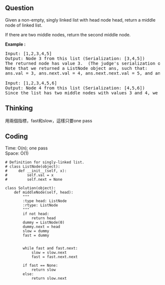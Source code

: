## Question
Given a non-empty, singly linked list with head node head, return a middle node of linked list.<br>

If there are two middle nodes, return the second middle node.

**Example :**   
<pre>
Input: [1,2,3,4,5]
Output: Node 3 from this list (Serialization: [3,4,5])
The returned node has value 3.  (The judge's serialization of this node is [3,4,5]).
Note that we returned a ListNode object ans, such that:
ans.val = 3, ans.next.val = 4, ans.next.next.val = 5, and ans.next.next.next = NULL.

Input: [1,2,3,4,5,6]
Output: Node 4 from this list (Serialization: [4,5,6])
Since the list has two middle nodes with values 3 and 4, we return the second one.
</pre>

## Thinking
用兩個指標，fast和slow，這樣只要one pass

## Coding
Time: O(n); one pass </br>
Space: O(1)
```python3
# Definition for singly-linked list.
# class ListNode(object):
#     def __init__(self, x):
#         self.val = x
#         self.next = None

class Solution(object):
    def middleNode(self, head):
        """
        :type head: ListNode
        :rtype: ListNode
        """
        if not head:
            return head
        dummy = ListNode(0)
        dummy.next = head
        slow = dummy
        fast = dummy

        
        while fast and fast.next:
            slow = slow.next
            fast = fast.next.next
            
        if fast == None:
            return slow
        else:
            return slow.next
```

